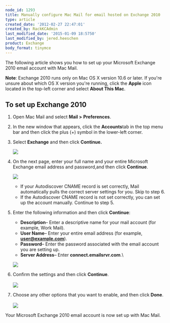 ```yaml
---
node_id: 1293
title: Manually configure Mac Mail for email hosted on Exchange 2010
type: article
created_date: '2012-02-27 22:47:01'
created_by: RackKCAdmin
last_modified_date: '2015-01-09 18:5750'
last_modified_by: jered.heeschen
product: Exchange
body_format: tinymce
---
```


The following article shows you how to set up your Microsoft Exchange
2010 email account with Mac Mail.

**Note**: Exchange 2010 runs only on Mac OS X version 10.6 or later. If
you're unsure about which OS X version you're running, click the
**Apple** icon located in the top-left corner and select **About This
Mac**.

To set up Exchange 2010
-----------------------

1.  Open Mac Mail and select **Mail \>** **Preferences**.
2.  In the new window that appears, click the **Accounts**tab in the top
    menu bar and then click the plus (+) symbol in the lower-left
    corner.
3.  Select **Exchange** and then click **Continue.**

    ![](/knowledge_center/sites/default/files/field/image/MM101.png)

4.  On the next page, enter your full name and your entire Microsoft
    Exchange email address and password,and then click **Continue**.

    ![](/knowledge_center/sites/default/files/field/image/MM102.png)

    -   If your Autodiscover CNAME record is set correctly, Mail
        automatically pulls the correct server settings for you. Skip to
        step 6.
    -   If the Autodiscover CNAME record is not set correctly, you can
        set up the account manually. Continue to step 5.

5.  Enter the following information and then click **Continue**:
    -   **Description**&ndash; Enter a descriptive name for your mail account
        (for example, Work Mail).
    -   **User Name**&ndash; Enter your entire email address (for example,
        **user@example.com**).
    -   **Password**&ndash; Enter the password associated with the email
        account you are setting up.
    -   **Server Address**&ndash; Enter **connect.emailsrvr.com**.\
          

    ![](/knowledge_center/sites/default/files/field/image/MM104_0.png)
6.  Confirm the settings and then click **Continue**.\
     \
     ![](/knowledge_center/sites/default/files/field/image/MM103.png)
7.  Choose any other options that you want to enable, and then click
    **Done**.\
     \
     ![](/knowledge_center/sites/default/files/field/image/MM105_0.png)

Your Microsoft Exchange 2010 email account is now set up with Mac Mail.

